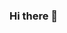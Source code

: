### Hi there 👋

<!--
**pdavisDU/pdavisDU** is a ✨ _special_ ✨ repository because its `README.md` (this file) appears on your GitHub profile.

Here are some ideas to get you started:

### JavaScript React MongoDB CSS3 HTML5 MySQL Apollo-GraphQL Express.js NodeJS Insomnia jQuery JWT Webpack Bootstrap Heroku

- 🔭 I’m currently working on ...
- 🌱 I’m currently learning ...
- 👯 I’m looking to collaborate on ...
- 🤔 I’m looking for help with ...
- 💬 Ask me about ...
- 📫 How to reach me: ...
- 😄 Pronouns: ...
- ⚡ Fun fact: ...
-->
